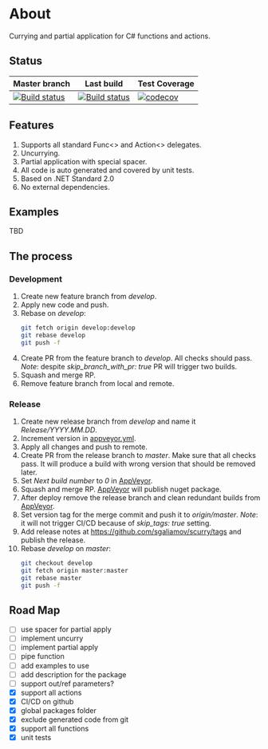 # About

Currying and partial application for C# functions and actions.

## Status

| Master branch | Last build | Test Coverage |
|-|-|-|
| [![Build status](https://ci.appveyor.com/api/projects/status/2ppb58d9a8gmvdfw/branch/master?svg=true)](https://ci.appveyor.com/project/sgaliamov/scurry/branch/master)  |[![Build status](https://ci.appveyor.com/api/projects/status/2ppb58d9a8gmvdfw?svg=true)](https://ci.appveyor.com/project/sgaliamov/scurry) | [![codecov](https://codecov.io/gh/sgaliamov/scurry/branch/master/graph/badge.svg)](https://codecov.io/gh/sgaliamov/scurry) |

## Features

1. Supports all standard Func<> and Action<> delegates.
2. Uncurrying.
3. Partial application with special spacer.
4. All code is auto generated and covered by unit tests.
5. Based on .NET Standard 2.0
6. No external dependencies.

## Examples

TBD

## The process

### Development

1. Create new feature branch from *develop*.
1. Apply new code and push.
1. Rebase on *develop*:
   ``` bash
   git fetch origin develop:develop
   git rebase develop
   git push -f
   ```
1. Create PR from the feature branch to *develop*. All checks should pass. *Note*: despite *skip_branch_with_pr: true* PR will trigger two builds.
1. Squash and merge RP.
1. Remove feature branch from local and remote.

### Release

1. Create new release branch from *develop* and name it *Release/YYYY.MM.DD*.
1. Increment version in [appveyor.yml](./appveyor.yml).
1. Apply all changes and push to remote.
1. Create PR from the release branch to *master*. Make sure that all checks pass. It will produce a build with wrong version that should be removed later.
1. Set *Next build number* to *0* in [AppVeyor](https://ci.appveyor.com/project/sgaliamov/scurry/settings).
1. Squash and merge RP. [AppVeyor](https://ci.appveyor.com/project/sgaliamov/scurry/deployments) will publish nuget package.
1. After deploy remove the release branch and clean redundant builds from [AppVeyor](https://ci.appveyor.com/project/sgaliamov/scurry/history).
1. Set version tag for the merge commit and push it to *origin/master*. *Note*: it will not trigger CI/CD because of *skip_tags: true* setting.
1. Add release notes at https://github.com/sgaliamov/scurry/tags and publish the release.
1. Rebase *develop* on *master*:
   ``` bash
   git checkout develop
   git fetch origin master:master
   git rebase master
   git push -f
   ```

## Road Map

- [ ] use spacer for partial apply
- [ ] implement uncurry
- [ ] implement partial apply
- [ ] pipe function
- [ ] add examples to use
- [ ] add description for the package
- [ ] support out/ref parameters?
- [x] support all actions
- [x] CI/CD on github
- [x] global packages folder
- [x] exclude generated code from git
- [x] support all functions
- [x] unit tests
